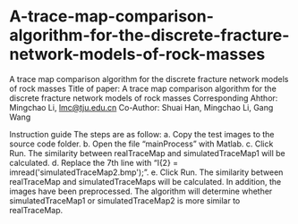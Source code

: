 # A-trace-map-comparison-algorithm-for-the-discrete-fracture-network-models-of-rock-masses
A trace map comparison algorithm for the discrete fracture network models of rock masses
Title of paper: A trace map comparison algorithm for the discrete fracture network models of rock masses
Corresponding Ahthor: Mingchao Li, lmc@tju.edu.cn
Co-Author: Shuai Han, Mingchao Li, Gang Wang

Instruction guide
The steps are as follow: 
    a. Copy the test images to the source code folder.
    b. Open the file “mainProcess” with Matlab. 
    c. Click Run. The similarity between realTraceMap and simulatedTraceMap1 will be calculated.
    d. Replace the 7th line with “I{2} = imread('simulatedTraceMap2.bmp');”.
    e. Click Run. The similarity between realTraceMap and simulatedTraceMaps will be calculated.
In addition, the images have been preprocessed. The algorithm will determine whether simulatedTraceMap1 or simulatedTraceMap2 is more similar to realTraceMap.
